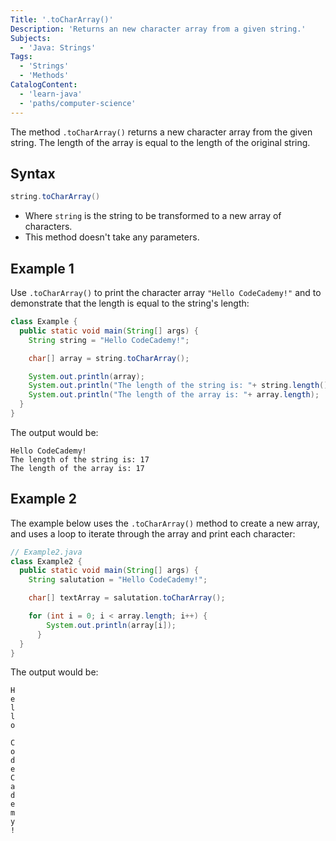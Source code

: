 ```yaml
---
Title: '.toCharArray()'
Description: 'Returns an new character array from a given string.'
Subjects:
  - 'Java: Strings'
Tags:
  - 'Strings'
  - 'Methods'
CatalogContent:
  - 'learn-java'
  - 'paths/computer-science'
---
```


The method `.toCharArray()` returns a new character array from the given string. The length of the array is equal to the length of the original string.

## Syntax

```java
string.toCharArray()
```
- Where `string` is the string to be transformed to a new array of characters.
- This method doesn't take any parameters.

## Example 1

Use `.toCharArray()` to print the character array `"Hello CodeCademy!"` and to demonstrate that the length is equal to the string's length:

```java
class Example {
  public static void main(String[] args) {
    String string = "Hello CodeCademy!";

    char[] array = string.toCharArray();

    System.out.println(array);
    System.out.println("The length of the string is: "+ string.length());
    System.out.println("The length of the array is: "+ array.length);
  }
}
```

The output would be:

```
Hello CodeCademy!
The length of the string is: 17
The length of the array is: 17

```

## Example 2

The example below uses the `.toCharArray()` method to create a new array, and uses a loop to iterate through the array and print each character:

```java
// Example2.java
class Example2 {
  public static void main(String[] args) {
    String salutation = "Hello CodeCademy!";

    char[] textArray = salutation.toCharArray();

    for (int i = 0; i < array.length; i++) {
        System.out.println(array[i]);
      }
  }
}
```

The output would be:

```
H
e
l
l
o

C
o
d
e
C
a
d
e
m
y
!
```
